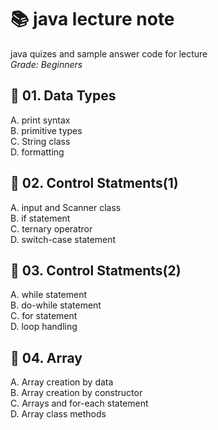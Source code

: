 # 📚 java lecture note
java quizes and sample answer code for lecture <br>
_Grade: Beginners_

## 📗 01. Data Types
A. print syntax <br>
B. primitive types <br>
C. String class <br>
D. formatting <br>

## 📒 02. Control Statments(1)
A. input and Scanner class <br>
B. if statement <br>
C. ternary operatror <br>
D. switch-case statement <br>

## 📘 03. Control Statments(2)
A. while statement <br>
B. do-while statement <br>
C. for statement <br>
D. loop handling <br>

## 📕 04. Array
A. Array creation by data <br>
B. Array creation by constructor <br>
C. Arrays and for-each statement <br>
D. Array class methods <br>

